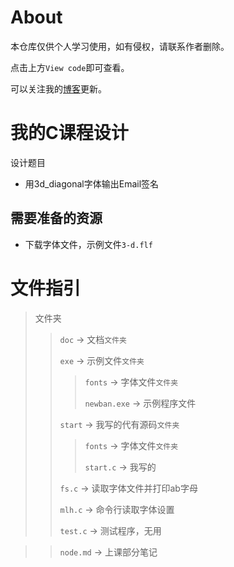 # About
本仓库仅供个人学习使用，如有侵权，请联系作者删除。

点击上方`View code`即可查看。


可以关注我的[博客](https://blog.jhx.asia)更新。



# 我的C课程设计



设计题目
- 用3d_diagonal字体输出Email签名

## 需要准备的资源
+ 下载字体文件，示例文件`3-d.flf`

# 文件指引
> 文件夹
>> `doc`   -> 文档`文件夹`     
>>
>> `exe`    -> 示例文件`文件夹`  
>>
>>> `fonts` -> 字体文件`文件夹`  
>>>  
>>> `newban.exe`  ->  示例程序文件
>>>
>> `start`    -> 我写的代有源码`文件夹` 
>>
>>> `fonts` -> 字体文件`文件夹` 
>>>
>>> `start.c`   -> 我写的
>>>
>>
>> `fs.c`   -> 读取字体文件并打印ab字母   
>>
>> `mlh.c`    -> 命令行读取字体设置    
>>
>> `test.c`    -> 测试程序，无用

>>
>> `node.md`     -> 上课部分笔记   









